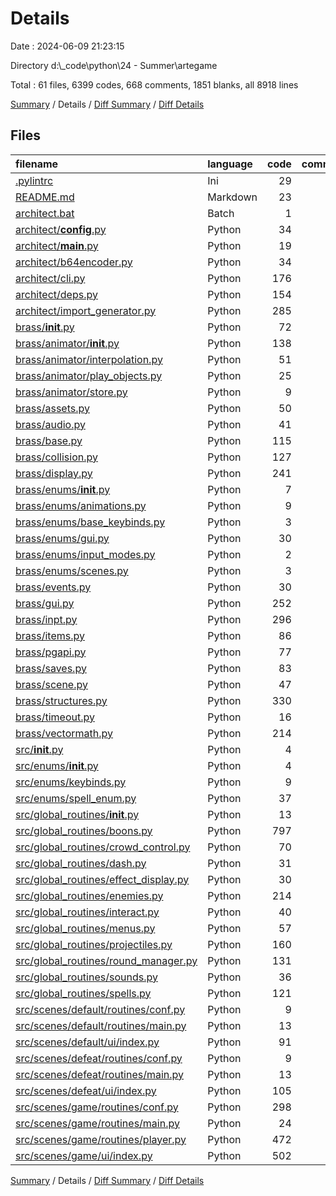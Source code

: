 # Details

Date : 2024-06-09 21:23:15

Directory d:\\_code\\python\\24 - Summer\\artegame

Total : 61 files,  6399 codes, 668 comments, 1851 blanks, all 8918 lines

[Summary](results.md) / Details / [Diff Summary](diff.md) / [Diff Details](diff-details.md)

## Files
| filename | language | code | comment | blank | total |
| :--- | :--- | ---: | ---: | ---: | ---: |
| [.pylintrc](/.pylintrc) | Ini | 29 | 0 | 5 | 34 |
| [README.md](/README.md) | Markdown | 23 | 0 | 14 | 37 |
| [architect.bat](/architect.bat) | Batch | 1 | 0 | 0 | 1 |
| [architect/__config__.py](/architect/__config__.py) | Python | 34 | 6 | 12 | 52 |
| [architect/__main__.py](/architect/__main__.py) | Python | 19 | 2 | 8 | 29 |
| [architect/b64encoder.py](/architect/b64encoder.py) | Python | 34 | 3 | 17 | 54 |
| [architect/cli.py](/architect/cli.py) | Python | 176 | 19 | 63 | 258 |
| [architect/deps.py](/architect/deps.py) | Python | 154 | 11 | 59 | 224 |
| [architect/import_generator.py](/architect/import_generator.py) | Python | 285 | 25 | 82 | 392 |
| [brass/__init__.py](/brass/__init__.py) | Python | 72 | 21 | 18 | 111 |
| [brass/animator/__init__.py](/brass/animator/__init__.py) | Python | 138 | 48 | 65 | 251 |
| [brass/animator/interpolation.py](/brass/animator/interpolation.py) | Python | 51 | 2 | 16 | 69 |
| [brass/animator/play_objects.py](/brass/animator/play_objects.py) | Python | 25 | 0 | 11 | 36 |
| [brass/animator/store.py](/brass/animator/store.py) | Python | 9 | 0 | 6 | 15 |
| [brass/assets.py](/brass/assets.py) | Python | 50 | 18 | 28 | 96 |
| [brass/audio.py](/brass/audio.py) | Python | 41 | 1 | 28 | 70 |
| [brass/base.py](/brass/base.py) | Python | 115 | 1 | 55 | 171 |
| [brass/collision.py](/brass/collision.py) | Python | 127 | 3 | 34 | 164 |
| [brass/display.py](/brass/display.py) | Python | 241 | 35 | 68 | 344 |
| [brass/enums/__init__.py](/brass/enums/__init__.py) | Python | 7 | 1 | 1 | 9 |
| [brass/enums/animations.py](/brass/enums/animations.py) | Python | 9 | 0 | 5 | 14 |
| [brass/enums/base_keybinds.py](/brass/enums/base_keybinds.py) | Python | 3 | 0 | 1 | 4 |
| [brass/enums/gui.py](/brass/enums/gui.py) | Python | 30 | 0 | 8 | 38 |
| [brass/enums/input_modes.py](/brass/enums/input_modes.py) | Python | 2 | 0 | 2 | 4 |
| [brass/enums/scenes.py](/brass/enums/scenes.py) | Python | 3 | 1 | 2 | 6 |
| [brass/events.py](/brass/events.py) | Python | 30 | 0 | 20 | 50 |
| [brass/gui.py](/brass/gui.py) | Python | 252 | 8 | 70 | 330 |
| [brass/inpt.py](/brass/inpt.py) | Python | 296 | 21 | 106 | 423 |
| [brass/items.py](/brass/items.py) | Python | 86 | 10 | 46 | 142 |
| [brass/pgapi.py](/brass/pgapi.py) | Python | 77 | 0 | 46 | 123 |
| [brass/saves.py](/brass/saves.py) | Python | 83 | 13 | 38 | 134 |
| [brass/scene.py](/brass/scene.py) | Python | 47 | 6 | 30 | 83 |
| [brass/structures.py](/brass/structures.py) | Python | 330 | 30 | 112 | 472 |
| [brass/timeout.py](/brass/timeout.py) | Python | 16 | 2 | 8 | 26 |
| [brass/vectormath.py](/brass/vectormath.py) | Python | 214 | 4 | 72 | 290 |
| [src/__init__.py](/src/__init__.py) | Python | 4 | 0 | 1 | 5 |
| [src/enums/__init__.py](/src/enums/__init__.py) | Python | 4 | 0 | 1 | 5 |
| [src/enums/keybinds.py](/src/enums/keybinds.py) | Python | 9 | 0 | 6 | 15 |
| [src/enums/spell_enum.py](/src/enums/spell_enum.py) | Python | 37 | 0 | 4 | 41 |
| [src/global_routines/__init__.py](/src/global_routines/__init__.py) | Python | 13 | 0 | 1 | 14 |
| [src/global_routines/boons.py](/src/global_routines/boons.py) | Python | 797 | 106 | 202 | 1,105 |
| [src/global_routines/crowd_control.py](/src/global_routines/crowd_control.py) | Python | 70 | 3 | 20 | 93 |
| [src/global_routines/dash.py](/src/global_routines/dash.py) | Python | 31 | 2 | 13 | 46 |
| [src/global_routines/effect_display.py](/src/global_routines/effect_display.py) | Python | 30 | 3 | 13 | 46 |
| [src/global_routines/enemies.py](/src/global_routines/enemies.py) | Python | 214 | 11 | 46 | 271 |
| [src/global_routines/interact.py](/src/global_routines/interact.py) | Python | 40 | 0 | 26 | 66 |
| [src/global_routines/menus.py](/src/global_routines/menus.py) | Python | 57 | 2 | 27 | 86 |
| [src/global_routines/projectiles.py](/src/global_routines/projectiles.py) | Python | 160 | 10 | 26 | 196 |
| [src/global_routines/round_manager.py](/src/global_routines/round_manager.py) | Python | 131 | 2 | 33 | 166 |
| [src/global_routines/sounds.py](/src/global_routines/sounds.py) | Python | 36 | 0 | 19 | 55 |
| [src/global_routines/spells.py](/src/global_routines/spells.py) | Python | 121 | 1 | 47 | 169 |
| [src/scenes/default/routines/conf.py](/src/scenes/default/routines/conf.py) | Python | 9 | 5 | 4 | 18 |
| [src/scenes/default/routines/main.py](/src/scenes/default/routines/main.py) | Python | 13 | 6 | 6 | 25 |
| [src/scenes/default/ui/index.py](/src/scenes/default/ui/index.py) | Python | 91 | 11 | 14 | 116 |
| [src/scenes/defeat/routines/conf.py](/src/scenes/defeat/routines/conf.py) | Python | 9 | 5 | 4 | 18 |
| [src/scenes/defeat/routines/main.py](/src/scenes/defeat/routines/main.py) | Python | 13 | 6 | 6 | 25 |
| [src/scenes/defeat/ui/index.py](/src/scenes/defeat/ui/index.py) | Python | 105 | 9 | 13 | 127 |
| [src/scenes/game/routines/conf.py](/src/scenes/game/routines/conf.py) | Python | 298 | 109 | 13 | 420 |
| [src/scenes/game/routines/main.py](/src/scenes/game/routines/main.py) | Python | 24 | 7 | 7 | 38 |
| [src/scenes/game/routines/player.py](/src/scenes/game/routines/player.py) | Python | 472 | 51 | 129 | 652 |
| [src/scenes/game/ui/index.py](/src/scenes/game/ui/index.py) | Python | 502 | 28 | 14 | 544 |

[Summary](results.md) / Details / [Diff Summary](diff.md) / [Diff Details](diff-details.md)